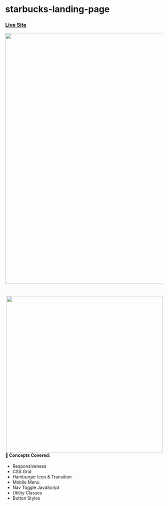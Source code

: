 # starbucks-landing-page
### [Live Site](https://saketkothari.github.io/starbucks-landing-page/)
<img style="text-align:center" src="https://user-images.githubusercontent.com/81709725/143291969-2b25a9c8-c0f3-4bdf-a4b5-3f7365c7574a.png" width=800px/>


#

<img style="text-align:center" src="https://user-images.githubusercontent.com/81709725/143292094-37879dae-518e-48a4-9cab-3285a7c5bc1a.png" align="right" height=500px/>

#### 🧠 Concepts Covered:
- Responsiveness
- CSS Grid
- Hamburger Icon & Transition
- Mobile Menu
- Nav Toggle JavaScript
- Utility Classes
- Button Styles


